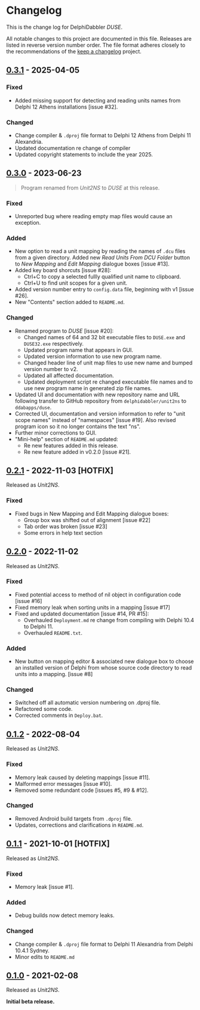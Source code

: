 # Changelog

This is the change log for DelphiDabbler _DUSE_.

All notable changes to this project are documented in this file. Releases are listed in reverse version number order. The file format adheres closely to the recommendations of the [keep a changelog](https://keepachangelog.com/) project.

## [0.3.1] - 2025-04-05

### Fixed

* Added missing support for detecting and reading units names from Delphi 12 Athens installations [issue #32].

### Changed

* Change compiler & `.dproj` file format to Delphi 12 Athens from Delphi 11 Alexandria.
* Updated documentation re change of compiler
* Updated copyright statements to include the year 2025.

## [0.3.0] - 2023-06-23

> Program renamed from _Unit2NS_ to _DUSE_ at this release.

### Fixed

* Unreported bug where reading empty map files would cause an exception.

### Added

* New option to read a unit mapping by reading the names of `.dcu` files from a given directory. Added new _Read Units From DCU Folder_ button to _New Mapping_ and _Edit Mapping_ dialogue boxes [issue #13].
* Added key board shorcuts [issue #28]:
  * Ctrl+C to copy a selected fullly qualified unit name to clipboard.
  * Ctrl+U to find unit scopes for a given unit.
* Added version number entry to `config.data` file, beginning with v1 [issue #26].
* New "Contents" section added to `README.md`.

### Changed

* Renamed program to _DUSE_ [issue #20]:
  * Changed names of 64 and 32 bit executable files to `DUSE.exe` and `DUSE32.exe` respectively.
  * Updated program name that appears in GUI.
  * Updated version information to use new program name.
  * Changed header line of unit map files to use new name and bumped version number to v2.
  * Updated all affected documentation.
  * Updated deployment script re changed executable file names and to use new program name in generated zip file names.
* Updated UI and documentation with new repository name and URL following transfer to GitHub repository from `delphidabbler/unit2ns` to `ddabapps/duse`.
* Corrected UI, documentation and version information to refer to "unit scope names" instead of "namespaces" [issue #19]. Also revised program icon so it no longer contains the text "ns".
* Further minor corrections to GUI.
* "Mini-help" section of `README.md` updated:
  * Re new features added in this release.
  * Re new feature added in v0.2.0 [issue #21].

## [0.2.1] - 2022-11-03 [HOTFIX]

Released as _Unit2NS_.

### Fixed

* Fixed bugs in New Mapping and Edit Mapping dialogue boxes:
  * Group box was shifted out of alignment [issue #22]
  * Tab order was broken [issue #23]
  * Some errors in help text section

## [0.2.0] - 2022-11-02

Released as _Unit2NS_.

### Fixed

* Fixed potential access to method of nil object in configuration code [issue #16]
* Fixed memory leak when sorting units in a mapping [issue #17]
* Fixed and updated documentation [issue #14, PR #15]:
  * Overhauled `Deployment.md` re change from compiling with Delphi 10.4 to Delphi 11.
  * Overhauled `README.txt`.

### Added

* New button on mapping editor & associated new dialogue box to choose an installed version of Delphi from whose source code directory to read units into a mapping. [issue #8]

### Changed

* Switched off all automatic version numbering on .dproj file.
* Refactored some code.
* Corrected comments in `Deploy.bat`.

## [0.1.2] - 2022-08-04

Released as _Unit2NS_.

### Fixed

* Memory leak caused by deleting mappings [issue #11].
* Malformed error messages [issue #10].
* Removed some redundant code [issues #5, #9 & #12].

### Changed

* Removed Android build targets from `.dproj` file.
* Updates, corrections and clarifications in `README.md`.

## [0.1.1] - 2021-10-01 [HOTFIX]

Released as _Unit2NS_.

### Fixed

* Memory leak [issue #1].

### Added

* Debug builds now detect memory leaks.

### Changed

* Change compiler & `.dproj` file format to Delphi 11 Alexandria from Delphi 10.4.1 Sydney.
* Minor edits to `README.md`

## [0.1.0] - 2021-02-08

Released as _Unit2NS_.

**Initial beta release.**

[0.3.1]: https://github.com/ddabapps/duse/compare/v0.3.0...v0.3.1
[0.3.0]: https://github.com/ddabapps/duse/compare/v0.2.1-beta...v0.3.0
[0.2.1]: https://github.com/ddabapps/duse/compare/v0.2.0-beta...v0.2.1-beta
[0.2.0]: https://github.com/ddabapps/duse/compare/v0.1.2-beta...v0.2.0-beta
[0.1.2]: https://github.com/ddabapps/duse/compare/v0.1.1-beta...v0.1.2-beta
[0.1.1]: https://github.com/ddabapps/duse/compare/v0.1.0-beta...v0.1.1-beta
[0.1.0]: https://github.com/ddabapps/duse/tree/v0.1.0-beta
